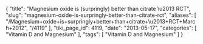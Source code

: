 {
    "title": "Magnesium oxide is (surpringly) better than citrate \u2013 RCT",
    "slug": "magnesium-oxide-is-surpringly-better-than-citrate-rct",
    "aliases": [
        "/Magnesium+oxide+is+surpringly+better+than+citrate+\u2013+RCT+March+2012",
        "/4119"
    ],
    "tiki_page_id": 4119,
    "date": "2013-05-17",
    "categories": [
        "Vitamin D and Magnesium"
    ],
    "tags": [
        "Vitamin D and Magnesium"
    ]
}